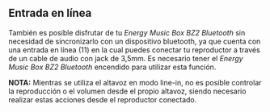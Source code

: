 ## Entrada en línea

También es posible disfrutar de tu *Energy Music Box BZ2 Bluetooth* sin necesidad de sincronizarlo con un dispositivo bluetooth, ya que cuenta con una entrada en línea (11) en la cual puedes conectar tu reproductor a través de un cable de audio con jack de 3,5mm.
Es necesario tener el *Energy Music Box BZ2 Bluetooth* encendido para utilizar esta función.

**NOTA:** Mientras se utiliza el altavoz en modo line-in, no es posible controlar la reproducción o el volumen desde el propio altavoz, siendo necesario realizar estas acciones desde el reproductor conectado.
